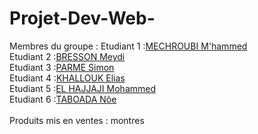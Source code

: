 # Projet-Dev-Web-

Membres du groupe :
Etudiant 1 :[MECHROUBI M'hammed](https://github.com/mmechrou-iut90)<br>
Etudiant 2 :[BRESSON Meydi](https://github.com/MeydiBresson)<br>
Etudiant 3 :[PARME Simon](https://github.com/ParmeSimon)<br>
Etudiant 4 :[KHALLOUK Elias](https://github.com/ekhallou-iut90)<br>
Etudiant 5 :[EL HAJJAJI Mohammed](https://github.com/MohakeMKS)<br>
Etudiant 6 :[TABOADA Nôe](https://github.com/nt579176)<br>
<br>
Produits mis en ventes : montres
